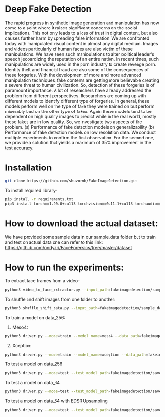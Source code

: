 # Deep Fake Detection
The rapid progress in synthetic image generation and manipulation
has now come to a point where it raises significant
concerns on the social implications. This not only leads to a
loss of trust in digital content, but also causes further harm by
spreading false information. We are confronted today with
manipulated visual content in almost any digital medium.
Images and videos particularly of human faces are also victim
of these manipulations. We have seen such manipulations
to alter political leader’s speech jeopardizing the reputation
of an entire nation. In recent times, such manipulations are
widely used in the porn industry to create revenge porn.
Identity theft and financial fraud are also some of the consequences
of these forgeries. With the development of more
and more advanced manipulation techniques, fake contents
are getting more believable creating a severe threat to human
civilization. So, detection of these forgeries is of paramount
importance.
A lot of researchers have already addressed the problem
from different perspectives. Researchers are coming up with
different models to identify different type of forgeries. In
general, these models perform well on the type of fake they
were trained on but perform miserably bad on the other type
of fakes. Again these models tend to be dependent on high
quality images to predict while in the real world, mostly
these fakes are in low quality. So, we investigate two aspects
of the problem. (a) Performance of fake detection models on
generalizability (b) Performance of fake detection models
on low resolution data. We conduct multiple experiments to
confirm the first observation. For the second one, we provide
a solution that yields a maximum of 35% improvement in the
test accuracy.

# Installation
```bash
git clone https://github.com/shuvornb/FakeImageDetection.git
```
To install required library-
```bash
pip install -r requirements.txt
pip3 install torch==1.10.0+cu113 torchvision==0.11.1+cu113 torchaudio==0.10.0+cu113 -f https://download.pytorch.org/whl/cu113/torch_stable.html
```
# How to download the actual dataset: 
We have provided some sample data in our sample_data folder but to train and test on actual data one can refer to this link:
https://github.com/ondyari/FaceForensics/tree/master/dataset 


# How to run the experiments:

To extract face frames from a video-
```bash
python3 video_to_face_extractor.py --input_path=fakeimagedetection/sample_data/sample_video/from --output_path=fakeimagedetection/sample_data/sample_video/to/ --image_shape=64
```
To shuffle and shift images from one folder to another:
```bash
python3 shuffle_shift_data.py --input_path=fakeimagedetection/sample_data/sample_shift/from/ --output_path=fakeimagedetection/sample_data/sample_shift/to/ --shift_amount=3
```
To train a model on data_256:
1) Meso4: 
```bash
python3 driver.py --mode=train --model_name=meso4 --data_path=fakeimagedetection/sample_data/data_256/df
```
2) Xception:
```bash
python3 driver.py --mode=train --model_name=xception --data_path=fakeimagedetection/sample_data/data_256/df
```
To test a model on data_256
```bash
python3 driver.py --mode=test --test_model_path=fakeimagedetection/saved_models/meso4_df_tr_ts_Tue_Nov_30_15_51_21_2021/ --data_path=fakeimagedetection/sample_data/data_256/df
```

To test a model on data_64
```bash
python3 driver.py --mode=test --test_model_path=fakeimagedetection/saved_models/meso4_df_tr_ts_Tue_Nov_30_15_51_21_2021/ --data_path=fakeimagedetection/sample_data/data_64/df
```
To test a model on data_64 with EDSR Upsampling
```bash
python3 driver.py --mode=test --test_model_path=fakeimagedetection/saved_models/meso4_df_tr_ts_Tue_Nov_30_15_51_21_2021/ --data_path=fakeimagedetection/sample_data/data_64/df --upsample=True
```
